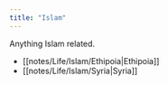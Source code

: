 ```yaml
---
title: "Islam"
---
```

Anything Islam related.

- [[notes/Life/Islam/Ethipoia|Ethipoia]]
- [[notes/Life/Islam/Syria|Syria]]